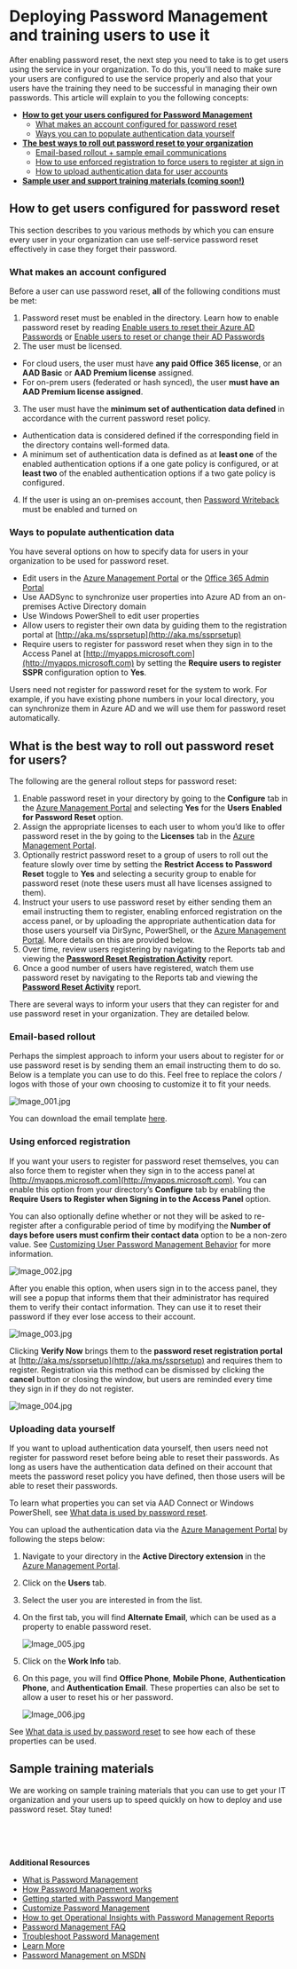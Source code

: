 <properties 
	pageTitle="Best Practices: Azure AD Password Management | Microsoft Azure" 
	description="Deployment and usage best practices, sample end-user documentation, and training guides for Password Management in Azure Active Directory." 
	services="active-directory" 
	documentationCenter="" 
	authors="asteen" 
	manager="kbrint" 
	editor="billmath"/>

<tags 
	ms.service="active-directory" 
	ms.workload="identity" 
	ms.tgt_pltfrm="na" 
	ms.devlang="na" 
	ms.topic="article" 
	ms.date="06/08/2015" 
	ms.author="asteen"/>

# Deploying Password Management and training users to use it
After enabling password reset, the next step you need to take is to get users using the service in your organization. To do this, you'll need to make sure your users are configured to use the service properly and also that your users have the training they need to be successful in managing their own passwords. This article will explain to you the following concepts:

* [**How to get your users configured for Password Management**](#how-to-get-users-configured-for-password-reset)
  * [What makes an account configured for password reset](#what-makes-an-account-configured)
  * [Ways you can to populate authentication data yourself](#ways-to-populate-authentication-data)
* [**The best ways to roll out password reset to your organization**](#what-is-the-best-way-to-roll-out-password-reset-for-users)
  * [Email-based rollout + sample email communications](#email-based-rollout)
  * [How to use enforced registration to force users to register at sign in](#using-enforced-registration)
  * [How to upload authentication data for user accounts](#uploading-data-yourself)
* [**Sample user and support training materials (coming soon!)**](#sample-training-materials)

## How to get users configured for password reset
This section describes to you various methods by which you can ensure every user in your organization can use self-service password reset effectively in case they forget their password.

### What makes an account configured
Before a user can use password reset, **all** of the following conditions must be met:

1.	Password reset must be enabled in the directory.  Learn how to enable password reset by reading [Enable users to reset their Azure AD Passwords](active-directory-passwords-getting-started.md#enable-users-to-reset-their-azure-ad-passwords) or [Enable users to reset or change their AD Passwords](active-directory-passwords-getting-started.md#enable-users-to-reset-or-change-their-ad-passwords)
2.	The user must be licensed.
 - For cloud users, the user must have **any paid Office 365 license**, or an **AAD Basic** or **AAD Premium license** assigned.
 - For on-prem users (federated or hash synced), the user **must have an AAD Premium license assigned**.
3.	The user must have the **minimum set of authentication data defined** in accordance with the current password reset policy.
 - Authentication data is considered defined if the corresponding field in the directory contains well-formed data.
 - A minimum set of authentication data is defined as at **least one** of the enabled authentication options if a one gate policy is configured, or at **least two** of the enabled authentication options if a two gate policy is configured.
4.	If the user is using an on-premises account, then [Password Writeback](active-directory-passwords-getting-started.md#enable-users-to-reset-or-change-their-ad-passwords) must be enabled and turned on

### Ways to populate authentication data
You have several options on how to specify data for users in your organization to be used for password reset.

- Edit users in the [Azure Management Portal](https://manage.windowsazure.com) or the [Office 365 Admin Portal](https://portal.microsoftonline.com)
- Use AADSync to synchronize user properties into Azure AD from an on-premises Active Directory domain
- Use Windows PowerShell to edit user properties
- Allow users to register their own data by guiding them to the registration portal at [http://aka.ms/ssprsetup](http://aka.ms/ssprsetup)
- Require users to register for password reset when they sign in to the Access Panel at [http://myapps.microsoft.com](http://myapps.microsoft.com) by setting the **Require users to register SSPR** configuration option to **Yes**.

Users need not register for password reset for the system to work.  For example, if you have existing phone numbers in your local directory, you can synchronize them in Azure AD and we will use them for password reset automatically.

## What is the best way to roll out password reset for users?
The following are the general rollout steps for password reset:

1.	Enable password reset in your directory by going to the **Configure** tab in the [Azure Management Portal](https://manage.windowsazure.com) and selecting **Yes** for the **Users Enabled for Password Reset** option.
2.	Assign the appropriate licenses to each user to whom you’d like to offer password reset in the by going to the **Licenses** tab in the [Azure Management Portal](https://manage.windowsazure.com).
3.	Optionally restrict password reset to a group of users to roll out the feature slowly over time by setting the **Restrict Access to Password Reset** toggle to **Yes** and selecting a security group to enable for password reset (note these users must all have licenses assigned to them).
4.	Instruct your users to use password reset by either sending them an email instructing them to register, enabling enforced registration on the access panel, or by uploading the appropriate authentication data for those users yourself via DirSync, PowerShell, or the [Azure Management Portal](https://manage.windowsazure.com).  More details on this are provided below.
5.	Over time, review users registering by navigating to the Reports tab and viewing the [**Password Reset Registration Activity**](active-directory-passwords-get-insights.md#view-password-reset-registration-activity) report.
6.	Once a good number of users have registered, watch them use password reset by navigating to the Reports tab and viewing the [**Password Reset Activity**](active-directory-passwords-get-insights.md#view-password-reset-activity) report.

There are several ways to inform your users that they can register for and use password reset in your organization.  They are detailed below.

### Email-based rollout
Perhaps the simplest approach to inform your users about to register for or use password reset is by sending them an email instructing them to do so.  Below is a template you can use to do this.  Feel free to replace the colors / logos with those of your own choosing to customize it to fit your needs.

  ![][001]

You can download the email template [here](http://1drv.ms/1xWFtQM).

### Using enforced registration
If you want your users to register for password reset themselves, you can also force them to register when they sign in to the access panel at [http://myapps.microsoft.com](http://myapps.microsoft.com).  You can enable this option from your directory’s **Configure** tab by enabling the **Require Users to Register when Signing in to the Access Panel** option.  

You can also optionally define whether or not they will be asked to re-register after a configurable period of time by modifying the **Number of days before users must confirm their contact data** option to be a non-zero value. See [Customizing User Password Management Behavior](active-directory-passwords-customize.md#password-management-behavior) for more information.

  ![][002]

After you enable this option, when users sign in to the access panel, they will see a popup that informs them that their administrator has required them to verify their contact information. They can use it to reset their password if they ever lose access to their account.

  ![][003]

Clicking **Verify Now** brings them to the **password reset registration portal** at [http://aka.ms/ssprsetup](http://aka.ms/ssprsetup) and requires them to register.  Registration via this method can be dismissed by clicking the **cancel** button or closing the window, but users are reminded every time they sign in if they do not register.

  ![][004]

### Uploading data yourself
If you want to upload authentication data yourself, then users need not register for password reset before being able to reset their passwords.  As long as users have the authentication data defined on their account that meets the password reset policy you have defined, then those users will be able to reset their passwords.

To learn what properties you can set via AAD Connect or Windows PowerShell, see [What data is used by password reset](active-directory-passwords-learn-more.md#what-data-is-used-by-password-reset).

You can upload the authentication data via the [Azure Management Portal](https://manage.windowsazure.com) by following the steps below:

1.	Navigate to your directory in the **Active Directory extension** in the [Azure Management Portal](https://manage.windowsazure.com).
2.	Click on the **Users** tab.
3.	Select the user you are interested in from the list.
4.	On the first tab, you will find **Alternate Email**, which can be used as a property to enable password reset. 

    ![][005]

5.	Click on the **Work Info** tab.
6.	On this page, you will find **Office Phone**, **Mobile Phone**, **Authentication Phone**, and **Authentication Email**.  These properties can also be set to allow a user to reset his or her password. 

    ![][006]

See [What data is used by password reset](active-directory-passwords-learn-more.md#what-data-is-used-by-password-reset) to see how each of these properties can be used.

## Sample training materials
We are working on sample training materials that you can use to get your IT organization and your users up to speed quickly on how to deploy and use password reset.  Stay tuned!


<br/>
<br/>
<br/>

**Additional Resources**


* [What is Password Management](active-directory-passwords.md)
* [How Password Management works](active-directory-passwords-how-it-works.md)
* [Getting started with Password Mangement](active-directory-passwords-getting-started.md)
* [Customize Password Management](active-directory-passwords-customize.md)
* [How to get Operational Insights with Password Management Reports](active-directory-passwords-get-insights.md)
* [Password Management FAQ](active-directory-passwords-faq.md)
* [Troubleshoot Password Management](active-directory-passwords-troubleshoot.md)
* [Learn More](active-directory-passwords-learn-more.md)
* [Password Management on MSDN](https://msdn.microsoft.com/library/azure/dn510386.aspx)



[001]: ./media/active-directory-passwords-best-practices/001.jpg "Image_001.jpg"
[002]: ./media/active-directory-passwords-best-practices/002.jpg "Image_002.jpg"
[003]: ./media/active-directory-passwords-best-practices/003.jpg "Image_003.jpg"
[004]: ./media/active-directory-passwords-best-practices/004.jpg "Image_004.jpg"
[005]: ./media/active-directory-passwords-best-practices/005.jpg "Image_005.jpg"
[006]: ./media/active-directory-passwords-best-practices/006.jpg "Image_006.jpg"
